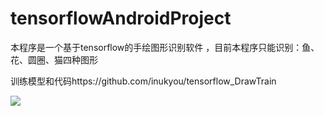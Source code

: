 # tensorflowAndroidProject
本程序是一个基于tensorflow的手绘图形识别软件
，目前本程序只能识别：鱼、花、圆圈、猫四种图形


训练模型和代码https://github.com/inukyou/tensorflow_DrawTrain

![]("https://github.com/inukyou/tensorflowAndroidProject/blob/master/Screenrecorder-2018-07-20-10-18-41-424.gif")  

